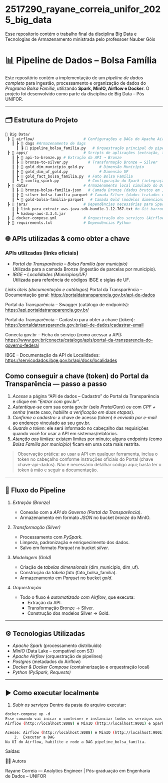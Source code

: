 # 2517290_rayane_correia_unifor_2025_big_data

Esse repositorio contém o trabalho final da disciplina Big Data e Tecnologias de Armazenamento ministrada pelo professoer Nauber Góis
# 📊 Pipeline de Dados – Bolsa Família

Este repositório contém a implementação de um *pipeline de dados completo* para ingestão, processamento e organização de dados do 
*Programa Bolsa Família*, utilizando **Spark, MinIO, Airflow e Docker**.
O projeto foi desenvolvido como parte da disciplina de Big Data – Pós UNIFOR.

---

## 🗂 Estrutura do Projeto

```bash
📂 Big Data/
 ┣ 📂 airflow/                      # Configurações e DAGs do Apache Airflow
   ┃ ┣ 📂 dags #Armazenamento de dags
     ┃ ┣ 📜 pipeline_bolsa_familia.py   # Orquestração principal do pipeline
 ┣ 📂 apps/                         # Scripts de aplicações (extração, transformação, carga)
   ┃ ┣ 📜 api-to-bronze.py # Extração da API → Bronze
   ┃ ┣ 📜 bronze-to-silver.py         # Transformação Bronze → Silver
   ┃ ┣ 📜 gold_dim_municipio_gold.py       # Dimensão Município
   ┃ ┣ 📜 gold_dim_uf_gold.py              # Dimensão UF
   ┃ ┣ 📜 gold_fact_bolsa_familia.py  # Fato Bolsa Família
   ┃ ┗ 📜 config_spark.py             # Configuração do Spark (integração com MinIO)
 ┣ 📂 data/                         # Armazenamento local simulado do Data Lake (MinIO)
   ┃ ┣ 📂 bronze-bolsa-familia-json   # Camada Bronze (dados brutos em JSON)
   ┃ ┣ 📂 silver-bolsa-familia-parquet # Camada Silver (dados tratados em Parquet)
   ┃ ┗ 📂 gold-bolsa-familia-parquet   # Camada Gold (modelos dimensionais e fatos)
 ┣ 📂 jars/                         # Dependências necessárias para Spark + MinIO
   ┃ ┣ link_para_extrair_aws-java-sdk-bundle-1.12.767.txt #o Git barrou pelo tamanho mas o txt tem o link para Download
   ┃ ┗ hadoop-aws-3.3.4.jar
 ┣ 📜 docker-compose.yml            # Orquestração dos serviços (Airflow, MinIO, Spark, Postgres)
 ┣ 📜 requirements.txt              # Dependências Python
```
## 🌐 APIs utilizadas & como obter a chave

### APIs utilizadas (links oficiais)
- *Portal da Transparência – Bolsa Família (por município)*  
  Utilizada para a camada Bronze (ingestão de parcelas por município).
- *IBGE – Localidades (Municípios/UF)*  
  Utilizada para referência de códigos IBGE e siglas de UF.

*Links úteis (documentação e catálogos)*
Portal da Transparência – Documentação geral:
https://portaldatransparencia.gov.br/api-de-dados

Portal da Transparência – Swagger (catálogo de endpoints):
https://api.portaldatransparencia.gov.br/

Portal da Transparência – Cadastro para obter a chave (token):
https://portaldatransparencia.gov.br/api-de-dados/cadastrar-email

Conecta gov.br – Ficha do serviço (como acessar a API):
https://www.gov.br/conecta/catalogo/apis/portal-da-transparencia-do-governo-federal

IBGE – Documentação da API de Localidades:
https://servicodados.ibge.gov.br/api/docs/localidades 

## Como conseguir a chave (token) do Portal da Transparência — passo a passo
1) *Acesse* a página “API de dados – Cadastro” do Portal da Transparência e clique em *“Entrar com gov.br”*.  
2) *Autentique-se* com sua conta gov.br (selo *Prata/Ouro*) *ou* com *CPF + senha* (neste caso, *habilite a verificação em duas etapas*).  
3) *Confirme o cadastro:* a chave de acesso (token) é *enviada por e-mail* ao endereço vinculado ao seu gov.br.  
4) *Guarde o token:* ele será informado no cabeçalho das requisições quando você for usar a API em sistemas/relatórios.  
5) *Atenção aos limites:* existem limites por minuto; alguns endpoints (como *Bolsa Família por município*) ficam em uma cota mais restrita.  

> Observação prática: ao usar a API em qualquer ferramenta, inclua o token no cabeçalho conforme instruções oficiais do Portal (chave chave-api-dados). Não é necessário detalhar código aqui; basta ter o token à mão e seguir a documentação.

---



## 🔄 Fluxo do Pipeline

1. *Extração (Bronze)*  
   - Conexão com a *API do Governo (Portal da Transparência)*.  
   - Armazenamento em formato *JSON* no bucket *bronze* do MinIO.  

2. *Transformação (Silver)*  
   - Processamento com *PySpark*.  
   - Limpeza, padronização e enriquecimento dos dados.  
   - Salvo em formato *Parquet* no bucket *silver*.  

3. *Modelagem (Gold)*  
   - Criação de *tabelas dimensionais* (dim_municipio, dim_uf).  
   - Construção da *tabela fato* (fato_bolsa_familia).  
   - Armazenamento em *Parquet* no bucket *gold*.  

4. *Orquestração*  
   - Todo o fluxo é *automatizado com Airflow*, que executa:
     - Extração da API.  
     - Transformação Bronze → Silver.  
     - Construção dos modelos Silver → Gold.  

---

## ⚙ Tecnologias Utilizadas

- *Apache Spark* (processamento distribuído)  
- *MinIO* (Data Lake – compatível com S3)  
- *Apache Airflow* (orquestração de pipelines)  
- *Postgres* (metadados do Airflow)  
- *Docker & Docker Compose* (containerização e orquestração local)  
- *Python (PySpark, Requests)*  

---

## ▶ Como executar localmente

1) *Subir os serviços*
 Dentro da pasta do arquivo executar:
```bash
docker-compose up -d
Esse comando vai inicar o conteiner e instanciar todos os serviços nas suas devidas portas:
Airflow (http://localhost:8088) e MinIO (http://localhost:9001) e Spark (http://localhost:8080)

Acesse: Airflow (http://localhost:8088) e MinIO (http://localhost:9001) e Spark (http://localhost:8080)
	2.	Executar a DAG
Na UI do Airflow, habilite e rode a DAG pipeline_bolsa_familia.
```
Saídas:


👩‍💻 Autora

Rayane Correia — Analytics Engineer | Pós-graduação em Engenharia de Dados – UNIFOR

